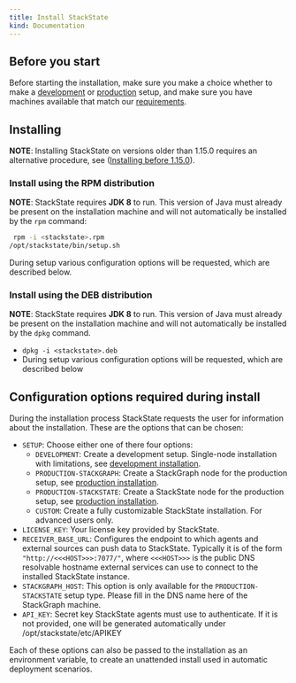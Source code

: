 ```yaml
---
title: Install StackState
kind: Documentation
---
```


## Before you start

Before starting the installation, make sure you make a choice whether to make a [development](/get_started/installation/development-installation) or [production](/get_started/installation/production-installation) setup,
and make sure you have machines available that match our [requirements](/get_started/installation/requirements).

## Installing

**NOTE**: Installing StackState on versions older than 1.15.0 requires an alternative procedure, see ([Installing before 1.15.0](/get_started/installation/installing_pre1_15)).

### Install using the RPM distribution

**NOTE**: StackState requires **JDK 8** to run. This version of Java must already be present on the installation machine and will not automatically be installed by the `rpm` command:

```bash
 rpm -i <stackstate>.rpm
/opt/stackstate/bin/setup.sh
```
During setup various configuration options will be requested, which are described below.

### Install using the DEB distribution

**NOTE**: StackState requires **JDK 8** to run. This version of Java must already be present on the installation machine and will not automatically be installed by the `dpkg` command.

* `dpkg -i <stackstate>.deb`
* During setup various configuration options will be requested, which are described below

## Configuration options required during install

During the installation process StackState requests the user for information about the installation. These are the options that can be chosen:

* `SETUP`: Choose either one of there four options:
  * `DEVELOPMENT`: Create a development setup. Single-node installation with limitations, see [development installation](/get_started/installation/development-installation).
  * `PRODUCTION-STACKGRAPH`: Create a StackGraph node for the production setup, see [production installation](/get_started/installation/production-installation).
  * `PRODUCTION-STACKSTATE`: Create a StackState node for the production setup, see [production installation](/get_started/installation/production-installation).
  * `CUSTOM`: Create a fully customizable StackState installation. For advanced users only.
* `LICENSE_KEY`: Your license key provided by StackState.
* `RECEIVER_BASE_URL`: Configures the endpoint to which agents and external sources can push data to StackState. Typically it is of the form `"http://<<<HOST>>>:7077/"`,
  where `<<<HOST>>>` is the public DNS resolvable hostname external services can use to connect to the installed StackState instance.
* `STACKGRAPH_HOST`: This option is only available for the `PRODUCTION-STACKSTATE` setup type. Please fill in the DNS name here of the StackGraph machine.
* `API_KEY`: Secret key StackState agents must use to authenticate. If it is not provided, one will be generated automatically under /opt/stackstate/etc/APIKEY

Each of these options can also be passed to the installation as an environment variable, to create an unattended install used in automatic deployment scenarios.
